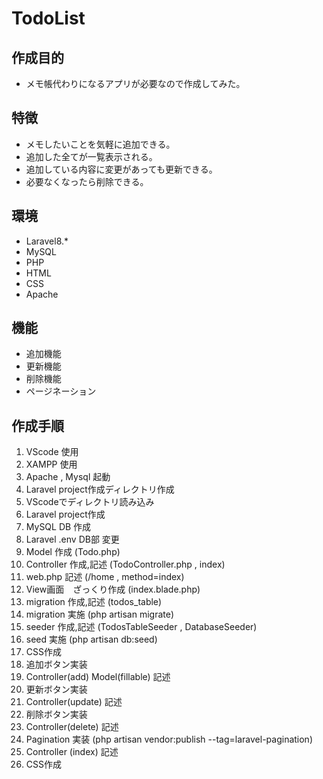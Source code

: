 # TodoList  
  
## 作成目的  
- メモ帳代わりになるアプリが必要なので作成してみた。  
  
## 特徴  
- メモしたいことを気軽に追加できる。  
- 追加した全てが一覧表示される。  
- 追加している内容に変更があっても更新できる。  
- 必要なくなったら削除できる。 
  
## 環境  
- Laravel8.*    
- MySQL  
- PHP  
- HTML  
- CSS  
- Apache  
  
## 機能  
- 追加機能  
- 更新機能  
- 削除機能  
- ページネーション  
  
## 作成手順  
01. VScode 使用　　
02. XAMPP 使用  
03. Apache , Mysql 起動  
04. Laravel project作成ディレクトリ作成  
05. VScodeでディレクトリ読み込み  
06. Laravel project作成  
07. MySQL DB 作成  
08. Laravel .env DB部 変更  
09. Model 作成 (Todo.php)  
10. Controller 作成,記述 (TodoController.php , index)  
11. web.php 記述 (/home , method=index)  
12. View画面　ざっくり作成 (index.blade.php) 
13. migration 作成,記述 (todos_table)  
14. migration 実施 (php artisan migrate)  
15. seeder 作成,記述 (TodosTableSeeder , DatabaseSeeder)  
16. seed 実施 (php artisan db:seed)  
17. CSS作成  
18. 追加ボタン実装  
19. Controller(add) Model(fillable) 記述  
20. 更新ボタン実装
21. Controller(update) 記述  
22. 削除ボタン実装  
23. Controller(delete) 記述  
24. Pagination 実装  (php artisan vendor:publish --tag=laravel-pagination)
25. Controller (index) 記述  
26. CSS作成  


